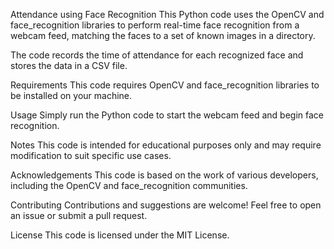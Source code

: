 Attendance using Face Recognition
This Python code uses the OpenCV and face_recognition libraries to perform real-time face recognition from a webcam feed, matching the faces to a set of known images in a directory.

The code records the time of attendance for each recognized face and stores the data in a CSV file.

Requirements
This code requires OpenCV and face_recognition libraries to be installed on your machine.

Usage
Simply run the Python code to start the webcam feed and begin face recognition.

Notes
This code is intended for educational purposes only and may require modification to suit specific use cases.

Acknowledgements
This code is based on the work of various developers, including the OpenCV and face_recognition communities.

Contributing
Contributions and suggestions are welcome! Feel free to open an issue or submit a pull request.

License
This code is licensed under the MIT License.
